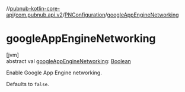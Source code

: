 //[pubnub-kotlin-core-api](../../../index.md)/[com.pubnub.api.v2](../index.md)/[PNConfiguration](index.md)/[googleAppEngineNetworking](google-app-engine-networking.md)

# googleAppEngineNetworking

[jvm]\
abstract val [googleAppEngineNetworking](google-app-engine-networking.md): [Boolean](https://kotlinlang.org/api/core/kotlin-stdlib/kotlin/-boolean/index.html)

Enable Google App Engine networking.

Defaults to `false`.
